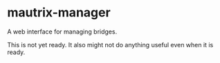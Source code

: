 # mautrix-manager
A web interface for managing bridges.

This is not yet ready. It also might not do anything useful even when it is ready.
